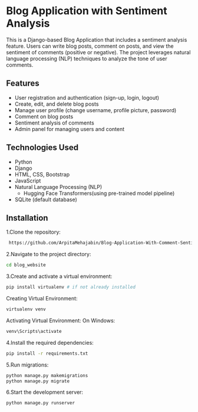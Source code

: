 
# Blog Application with Sentiment Analysis

This is a Django-based Blog Application that includes a sentiment analysis feature. Users can write blog posts, comment on posts, and view the sentiment of comments (positive or negative). The project leverages natural language processing (NLP) techniques to analyze the tone of user comments.


## Features

- User registration and authentication (sign-up, login, logout)
- Create,  edit, and delete blog posts
- Manage user profile (change username, profile picture, password)
- Comment on blog posts
- Sentiment analysis of comments
- Admin panel for managing users and content


## Technologies Used
- Python
- Django
- HTML, CSS, Bootstrap
- JavaScript
- Natural Language Processing (NLP)
  - Hugging Face Transformers(using pre-trained model pipeline)
- SQLite (default database)
## Installation

1.Clone the repository:

```bash
 https://github.com/ArpitaMehajabin/Blog-Application-With-Comment-Sentiment-Analysis.git
```
2.Navigate to the project directory:
 ```bash
 cd blog_website
```
3.Create and activate a virtual environment:
 ```bash
 pip install virtualenv # if not already installed
```
Creating Virtual Environment:
```bash
virtualenv venv
```
Activating Virtual Environment: On Windows:
```bash
venv\Scripts\activate
```
4.Install the required dependencies:
 ```bash
 pip install -r requirements.txt
```
5.Run migrations:
 ```bash
 python manage.py makemigrations
python manage.py migrate
```
6.Start the development server:
 ```bash
 python manage.py runserver
```
